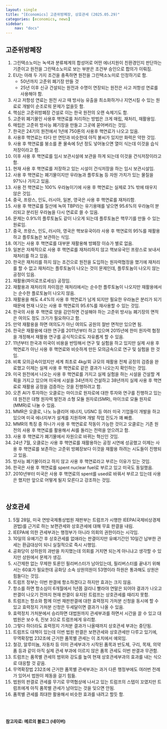 ```yaml
---
layout: single
title: "[Economics] 고준위방폐장, 상호관세 (2025.05.29)"
categories: [economics, news]
sidebar:
    nav: "docs"
---
```


## 고준위방폐장
1. 그린택소노미는 녹색과 분류체계의 합성어로 어떤 에너지원이 친환경인지 판단하는 기준이고 원전을 그린택소노미로 보는 부분은 조건부 승인으로 합의가 이뤄짐.
1. EU는 아래 두 가지 조건을 충족하면 원전을 그린택소노미로 인정하기로 함.
    - 50년까지 고준위 폐기장 만들 것
    - 25년 이후 신규 건설되는 원전과 수명이 연장되는 원전은 사고 저항성 연료를 사용해야 함.
1. 사고 저항성 연료는 원전 사고 때 방사능 유출을 최소화하거나 지연시킬 수 있는 원료로 개발이 순조로워 문제가 없을듯 함.
1. 핵심은 고준위방폐장 건설로 이는 한국 원전의 오랜 숙제기도 함.
1. 고준위 폐기물인 사용후 핵연료를 처리하는 방법은 크게 매립, 재처리, 재활용임.
1. 매립은 고준위 방사능 폐기장을 만들고 그곳에 묻어버리는 것임.
1. 한국은 24기의 원전에서 1년에 750톤의 사용후 핵연료가 나오고 있음.
1. 사용후 핵연료는 타다 만 연탄과 비슷한데 아직 불씨가 있지만 화력은 약한 것임.
1. 사용 후 핵연료를 붕소를 푼 물속에 5년 정도 넣어놓으면 열이 식는데 이것을 습식저장이라고 함.
1. 이후 사용 후 핵연료를 임시 보관시설에 보관을 하게 되는데 이것을 건식저장이라고 함.
1. 현재 사용 후 핵연료를 저장하고 있는 시설이 건식저장을 하는 임시 보관시설임.
1. 사용 후 핵연료는 폐기물이지만 우라늄과 플루토늄 등 자원 가치가 있는 물질을 97%나 가지고 있음.
1. 사용 전 핵연료는 100% 우라늄이기에 사용 후 핵연료는 실제로 3% 밖에 태우지 않은 것임.
1. 중국, 프랑스, 인도, 러시아, 일본, 영국은 사용 후 핵연료를 재처리함.
1. 사용 후 핵연료를 질산에 녹여 TBP라는 유기용매를 넣으면 95.6%의 우라늄이 분리되고 분리된 우라늄을 다시 연료로 쓸 수 있음.
1. 문제는 0.9%의 플루토늄도 같이 나오게 되는데 플루토늄은 핵무기를 만들 수 있는 원료임.
1. 중국, 프랑스, 인도, 러시아, 영국은 핵보유국이라 사용 후 핵연료의 95%를 재활용하고 플루토늄은 보관하는 식임.
1. 여기는 사용 후 핵연료를 대부분 재활용해 방폐장 이슈가 별로 없음.
1. 일본은 자체적으로 사용 후 핵연료를 재처리하지 않고 핵보유국인 프랑스로 보내서 재처리를 하고 있음.
1. 한국은 재처리를 하지 않는 조건으로 원전을 도입하는 원자력협정을 했기에 재처리를 할 수 없고 재처리는 플루토늄이 나오는 것이 문제인데, 플루토늄이 나오지 않는 공정이 있음.
1. 재활용(파이로프로세싱) 공정임.
1. 재활용과 재처리의 차이점은 재처리에서는 순수한 플루토늄이 나오지만 재활용에서는 순수한 플로토늄이 나오지 않음.
1. 재활용을 해도 4.4%의 사용 후 핵연료가 남게 되지만 필요한 우라늄은 분리가 되기 때문에 현재 나오는 사용 후 핵연료의 95.6%를 재사용할 수 있는 것임.
1. 한국의 사용 후 핵연료 양을 감안하면 건설해야 하는 고준위 방사능 폐기장의 면적은 여의도 정도 크기가 필요하다고 함.
1. 만약 재활용을 하면 여의도가 아닌 여의도 공원의 절반 면적만 있으면 됨.
1. 한국은 재활용에 대한 연구를 2011년부터 하고 있으며 2015년에 한미 원자력 협정을 개정해서 재활용 연구를 공식적으로도 자유롭게 할 수 있음.
1. 11년부터 한국과 미국이 비용을 반띵해서 연구 및 실험을 하고 있지만 실제 사용 후 핵연료가 아닌 사용 후 핵연료와 비슷하게 만든 모의금속으로 연구 및 실험을 한 것임.
1. 비록 모의금속이었지만 세계 최초로 4kg/회 규모의 재활용 전체 공정의 검증을 완료했고 이제는 실제 사용 후 핵연료로 같은 결과가 나오는지 확인하는 것임.
1. 미국 원전에서 나오는 사용 후 핵연료를 가지고 실제 실험을 하는 시설을 건설할 계획을 가지고 있으며 미국에 시설을 34년까지 건설하고 38년까지 실제 사용 후 핵연료로 재활용 공정을 검증하는 것을 진행하려고 함.
1. 오픈 AI가 투자하는 오클로는 마이크로 원자로에 대한 투자와 연구를 진행하고 있는데 원전은 대형 원자력 발전과 소형 모듈 원자로(SMR), 마이크로 모듈 원자로(MMR)로 나눌 수 있음.
1. MMR은 오클로, 나노 뉴클리어 에너지, USNC 등 여러 미국 기업들이 개발을 하고 있으며 미국 에너지부가 설계를 지원하며 개발 작업 진도가 꽤 빠름.
1. MMR의 특징 중 하나가 사용 후 핵연료로 작동이 가능한 것이고 오클로는 기존 원전의 사용 후 핵연료를 활용해서 AI를 돌리는 전력을 얻으려고 함.
1. 사용 후 핵연료가 폐기물에서 자원으로 바뀌는 혁신인 것임.
1. 24년 7월, 오클로는 사용 후 핵연료를 재활용하는 공정 시연에 성공했고 이제는 사용 후 핵연료를 보존하는 고준위 방폐장보다 이것을 재활용 하려는 시도들이 진행되고 있음.
1. 방사능 폐기물이라고 하지 않고 사용 후 핵연료라고 부르는 이유가 있는 것임.
1. 한국은 사용 후 핵연료를 spent nuclear fuel로 부르고 있고 미국도 동일했음.
1. 2010년부터 미국은 사용 후 핵연료의 spent를 used로 바꿔서 부르고 있는데 사용은 했지만 앞으로 어떻게 될지 모른다고 강조하는 것임.

<br/>

## 상호관세
1. 5월 28일, 미국 연방국제통상법원 재판부는 트럼프가 시행한 IEEPA(국제비상경제권법)를 근거로 하는 보편관세와 상호관세에 대해 무효 판결을 내림.
1. IEEPA에 의한 관세부과는 행정부가 아니라 의회의 권한이라는 시각임.
1. 10일의 유예기간 후 상호관세를 없애라는 판결이지만 유예기간인 10일간 납부한 관세는 환급대상이 되니 실질적으로 즉시 시행임.
1. 공화당이 상하원의 과반을 차지했는데 의회를 거치면 되는게 아니냐고 생각할 수 있지만 상원에서 문제가 생김.
1. 시간제한 없는 무제한 토론인 필리버스터가 남아있는데, 필리버스터를 끝내기 위해서는 60표가 필요한데 공화당 소속 상원의원이 53명이라 하원은 통과해도 상원은 힘들다는 것임.
1. 트럼프 정부는 이번 판결에 항소하겠다고 하지만 효과는 크지 않음.
1. 항소를 하면 항소심이 6개월에서 1년쯤 걸리니 빨라야 연말은 되어야 결과가 나오고 판결이 나오기 전까지 현재 판결이 유지된 트럼프는 상호관세를 때리지 못함.
1. 트럼프는 항소와 함께 이번 재판판결에 대한 효력정지 가처분 신청을 동시에 할 수 있고 효력정지 가처분 신청은 두세달이면 결과가 나올 수 있음.
1. 효력정치 가처분에서 승리하면 대법원까지 관세부과를 하면서 시간을 끌 수 있고 대법원은 보수 6, 진보 3으로 트럼프에게 유리함.
1. 그렇다 하더라도 효력정지 가처분 결과가 나올때까지 상호관세 부과는 중단됨.
1. 트럼프도 대책이 있는데 이번 법원 판결은 보편관세와 상호관세만 다루고 있기에, 무역확장법 232조에 근거한 품목별 관세는 이 조치에서 예외임.
1. 철강, 알루미늄, 자동차 등 이미 관세부과가 시작된 품목과 반도체, 구리, 목재, 의약품 등과 같이 아직 실제 관세 부과에 이르지 않은 품목 관세도 이번 판결과 무관함.
1. 트럼프는 품목별 관세의 범위와 강도를 높여 현재 상호관세부과의 효과를 내는 식으로 대응할 것 같음.
1. 무역확장법 232조에 근거한 품목별 관세부과는 과거 다른 행정부에도 여러번 전례가 있어서 법원이 제동을 걸기 힘듦.
1. 법원의 판결로 관세를 무기로 무역협상에 나서고 있는 트럼프의 스텝이 꼬였지만 트럼프에게 아직 품목별 관세가 남아있는 것을 잊으면 안됨.
1. 품목별 관세를 최대한 활용해서 비슷한 효과를 내려고 할듯 함.



<br/>
<br/>

#### 참고자료: 메르의 블로그 (네이버)